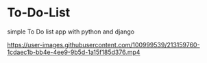 # To-Do-List
simple To Do list app with python and django


https://user-images.githubusercontent.com/100999539/213159760-1cdaec1b-bb4e-4ee9-9b5d-1a15f185d376.mp4

